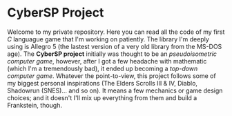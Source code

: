 # CyberSP Project

Welcome to my private repository. Here you can read all the code of my first *C* languague game that I'm working on patiently. The library I'm deeply using is Allegro 5 (the lastest version of a very old library from the MS-DOS age).
The **CyberSP project** initially was thought to be an *pseudoisometric computer game*, however, after I got a few headache with mathematic (which I'm a tremendously bad), it ended up becoming a *top-down computer game*. Whatever the point-to-view, this project follows some of my biggest personal inspirations (The Elders Scrolls III & IV, Diablo, Shadowrun (SNES)... and so on). It means a few mechanics or game design choices; and it doesn't I'll mix up everything from them and build a Frankstein, though.
